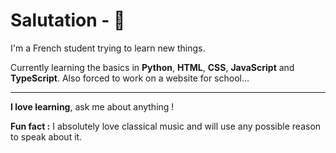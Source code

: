 # ​Salutation - 🍉

I'm a French student trying to learn new things.

Currently learning the basics in **Python**, **HTML**, **CSS**, **JavaScript** and **TypeScript**. Also forced to work on a website for school...

---

**I love learning**, ask me about anything !

**Fun fact :** I absolutely love classical music and will use any possible reason to speak about it.
